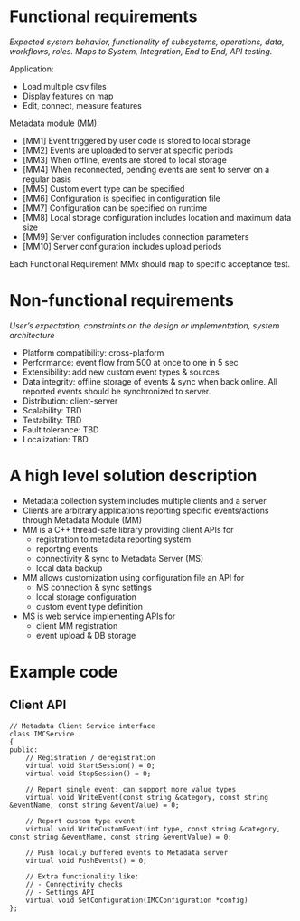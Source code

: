 # Functional requirements
*Expected system behavior, functionality of subsystems, operations, data, workflows, roles. Maps to System, Integration, End to End, API testing.*

Application:
- Load multiple csv files
- Display features on map
- Edit, connect, measure features

Metadata module (MM):
- [MM1] Event triggered by user code is stored to local storage
- [MM2] Events are uploaded to server at specific periods
- [MM3] When offline, events are stored to local storage
- [MM4] When reconnected, pending events are sent to server on a regular basis
- [MM5] Custom event type can be specified
- [MM6] Configuration is specified in configuration file
- [MM7] Configuration can be specified on runtime
- [MM8] Local storage configuration includes location and maximum data size
- [MM9] Server configuration includes connection parameters
- [MM10] Server configuration includes upload periods

Each Functional Requirement MMx should map to specific acceptance test.

# Non-functional requirements
*User’s expectation, constraints on the design or implementation, system architecture*

- Platform compatibility: cross-platform
- Performance: event flow from 500 at once to one in 5 sec
- Extensibility: add new custom event types & sources
- Data integrity: offline storage of events & sync when back online. All reported events should be synchronized to server.
- Distribution: client-server
- Scalability: TBD
- Testability: TBD
- Fault tolerance: TBD
- Localization: TBD

# A high level solution description
- Metadata collection system includes multiple clients and a server
- Clients are arbitrary applications reporting specific events/actions through Metadata Module (MM)
- MM is a C++ thread-safe library providing client APIs for
    - registration to metadata reporting system
    - reporting events
    - connectivity & sync to Metadata Server (MS)
    - local data backup
- MM allows customization using configuration file an API for
    - MS connection & sync settings
    - local storage configuration
    - custom event type definition
- MS is web service implementing APIs for
    - client MM registration
    - event upload & DB storage

# Example code
## Client API
    // Metadata Client Service interface
    class IMCService
    {
    public:
        // Registration / deregistration
        virtual void StartSession() = 0;
        virtual void StopSession() = 0;
    
        // Report single event: can support more value types
        virtual void WriteEvent(const string &category, const string &eventName, const string &eventValue) = 0;

        // Report custom type event
        virtual void WriteCustomEvent(int type, const string &category, const string &eventName, const string &eventValue) = 0;

        // Push locally buffered events to Metadata server
        virtual void PushEvents() = 0;

        // Extra functionality like:
        // - Connectivity checks
        // - Settings API
        virtual void SetConfiguration(IMCConfiguration *config)
    };


